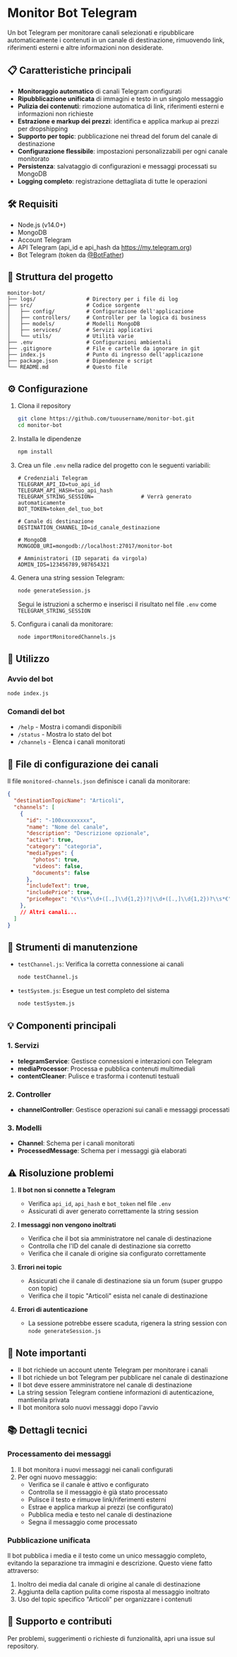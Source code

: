 # Monitor Bot Telegram

Un bot Telegram per monitorare canali selezionati e ripubblicare automaticamente i contenuti in un canale di destinazione, rimuovendo link, riferimenti esterni e altre informazioni non desiderate.

## 📋 Caratteristiche principali

- **Monitoraggio automatico** di canali Telegram configurati
- **Ripubblicazione unificata** di immagini e testo in un singolo messaggio
- **Pulizia dei contenuti**: rimozione automatica di link, riferimenti esterni e informazioni non richieste
- **Estrazione e markup dei prezzi**: identifica e applica markup ai prezzi per dropshipping
- **Supporto per topic**: pubblicazione nei thread del forum del canale di destinazione
- **Configurazione flessibile**: impostazioni personalizzabili per ogni canale monitorato
- **Persistenza**: salvataggio di configurazioni e messaggi processati su MongoDB
- **Logging completo**: registrazione dettagliata di tutte le operazioni

## 🛠️ Requisiti

- Node.js (v14.0+)
- MongoDB
- Account Telegram
- API Telegram (api_id e api_hash da https://my.telegram.org)
- Bot Telegram (token da [@BotFather](https://t.me/BotFather))

## 📁 Struttura del progetto

```
monitor-bot/
├── logs/                # Directory per i file di log
├── src/                 # Codice sorgente
│   ├── config/          # Configurazione dell'applicazione
│   ├── controllers/     # Controller per la logica di business
│   ├── models/          # Modelli MongoDB
│   ├── services/        # Servizi applicativi
│   └── utils/           # Utilità varie
├── .env                 # Configurazioni ambientali
├── .gitignore           # File e cartelle da ignorare in git
├── index.js             # Punto di ingresso dell'applicazione
├── package.json         # Dipendenze e script
└── README.md            # Questo file
```

## ⚙️ Configurazione

1. Clona il repository
   ```bash
   git clone https://github.com/tuousername/monitor-bot.git
   cd monitor-bot
   ```

2. Installa le dipendenze
   ```bash
   npm install
   ```

3. Crea un file `.env` nella radice del progetto con le seguenti variabili:
   ```
   # Credenziali Telegram
   TELEGRAM_API_ID=tuo_api_id
   TELEGRAM_API_HASH=tuo_api_hash
   TELEGRAM_STRING_SESSION=               # Verrà generato automaticamente
   BOT_TOKEN=token_del_tuo_bot
   
   # Canale di destinazione
   DESTINATION_CHANNEL_ID=id_canale_destinazione
   
   # MongoDB
   MONGODB_URI=mongodb://localhost:27017/monitor-bot
   
   # Amministratori (ID separati da virgola)
   ADMIN_IDS=123456789,987654321
   ```

4. Genera una string session Telegram:
   ```bash
   node generateSession.js
   ```
   Segui le istruzioni a schermo e inserisci il risultato nel file `.env` come `TELEGRAM_STRING_SESSION`

5. Configura i canali da monitorare:
   ```bash
   node importMonitoredChannels.js
   ```

## 🚀 Utilizzo

### Avvio del bot
```bash
node index.js
```

### Comandi del bot
- `/help` - Mostra i comandi disponibili
- `/status` - Mostra lo stato del bot
- `/channels` - Elenca i canali monitorati

## 📄 File di configurazione dei canali

Il file `monitored-channels.json` definisce i canali da monitorare:

```json
{
  "destinationTopicName": "Articoli",
  "channels": [
    {
      "id": "-100xxxxxxxxx",
      "name": "Nome del canale",
      "description": "Descrizione opzionale",
      "active": true,
      "category": "categoria",
      "mediaTypes": {
        "photos": true,
        "videos": false,
        "documents": false
      },
      "includeText": true,
      "includePrice": true,
      "priceRegex": "€\\s*\\d+([.,]\\d{1,2})?|\\d+([.,]\\d{1,2})?\\s*€"
    },
    // Altri canali...
  ]
}
```

## 🧰 Strumenti di manutenzione

- `testChannel.js`: Verifica la corretta connessione ai canali
  ```bash
  node testChannel.js
  ```

- `testSystem.js`: Esegue un test completo del sistema
  ```bash
  node testSystem.js
  ```

## 💡 Componenti principali

### 1. Servizi

- **telegramService**: Gestisce connessioni e interazioni con Telegram
- **mediaProcessor**: Processa e pubblica contenuti multimediali
- **contentCleaner**: Pulisce e trasforma i contenuti testuali

### 2. Controller

- **channelController**: Gestisce operazioni sui canali e messaggi processati

### 3. Modelli

- **Channel**: Schema per i canali monitorati
- **ProcessedMessage**: Schema per i messaggi già elaborati

## ⚠️ Risoluzione problemi

1. **Il bot non si connette a Telegram**
   - Verifica `api_id`, `api_hash` e `bot_token` nel file `.env`
   - Assicurati di aver generato correttamente la string session

2. **I messaggi non vengono inoltrati**
   - Verifica che il bot sia amministratore nel canale di destinazione
   - Controlla che l'ID del canale di destinazione sia corretto
   - Verifica che il canale di origine sia configurato correttamente

3. **Errori nei topic**
   - Assicurati che il canale di destinazione sia un forum (super gruppo con topic)
   - Verifica che il topic "Articoli" esista nel canale di destinazione

4. **Errori di autenticazione**
   - La sessione potrebbe essere scaduta, rigenera la string session con `node generateSession.js`

## 📝 Note importanti

- Il bot richiede un account utente Telegram per monitorare i canali
- Il bot richiede un bot Telegram per pubblicare nel canale di destinazione
- Il bot deve essere amministratore nel canale di destinazione
- La string session Telegram contiene informazioni di autenticazione, mantienila privata
- Il bot monitora solo nuovi messaggi dopo l'avvio

## 📚 Dettagli tecnici

### Processamento dei messaggi

1. Il bot monitora i nuovi messaggi nei canali configurati
2. Per ogni nuovo messaggio:
   - Verifica se il canale è attivo e configurato
   - Controlla se il messaggio è già stato processato
   - Pulisce il testo e rimuove link/riferimenti esterni
   - Estrae e applica markup ai prezzi (se configurato)
   - Pubblica media e testo nel canale di destinazione
   - Segna il messaggio come processato

### Pubblicazione unificata

Il bot pubblica i media e il testo come un unico messaggio completo, evitando la separazione tra immagini e descrizione. Questo viene fatto attraverso:

1. Inoltro dei media dal canale di origine al canale di destinazione
2. Aggiunta della caption pulita come risposta al messaggio inoltrato
3. Uso del topic specifico "Articoli" per organizzare i contenuti

## 🤝 Supporto e contributi

Per problemi, suggerimenti o richieste di funzionalità, apri una issue sul repository.